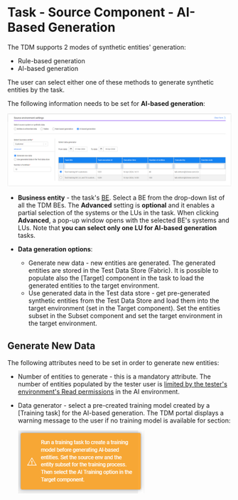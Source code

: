 # Task - Source Component - AI-Based Generation

The TDM supports 2 modes of synthetic entities' generation:

- Rule-based generation
- AI-based generation

The user can select either one of these methods to generate synthetic entities by the task.

The following information needs to be set for **AI-based generation**:

![rule based](images/task_source_ai_based_gen.png)

- **Business entity** - the task's [BE](https://github.com/k2view-academy/K2View-Academy/blob/Academy_8.0_TDM_9.0/articles/TDM/tdm_gui/04_tdm_gui_business_entity_window.md). Select a BE from the drop-down list of all the TDM BEs. The **Advanced** setting is **optional** and it enables a partial selection of the systems or the LUs in the task. When clicking **Advanced**, a pop-up window opens with the selected BE's systems and LUs. Note that **you can select only one LU for AI-based generation** tasks.

  

- **Data generation options**:

  - Generate new data - new entities are generated. The generated entities are stored in the Test Data Store (Fabric). It is possible to populate also the [Target] component in the task to load the generated entities to the target environment.
  - Use generated data in the Test data store - get pre-generated synthetic entities from the Test Data Store and load them into the target environment (set in the Target component). Set the entities subset in the Subset component and set the target environment in the target environment.

## Generate New Data 

The following attributes need to be set in order to generate new entities:

- Number of entities to generate - this is a mandatory attribute. The number of entities populated by the tester user is [limited by the tester's environment's Read permissions](10_environment_roles_tab.md#read-and-write-and-number-of-entities) in the AI environment. 

- Data generator - select a pre-created training model created by a [Training task] for the AI-based generation. The TDM portal displays a warning message to the user if no training model is available for section:

  ![training warning](images/ai_generation_warning_no_training.png)

  



